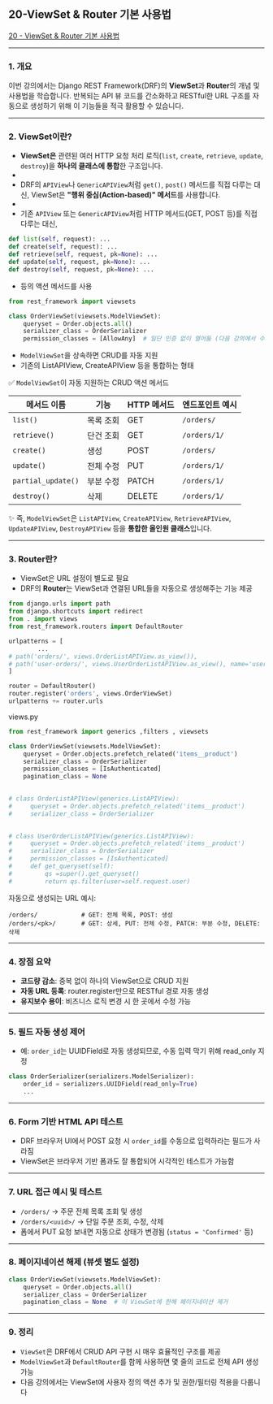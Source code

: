 
## 20-ViewSet & Router 기본 사용법


[20 - ViewSet & Router 기본 사용법](https://youtu.be/4MrB4IvW6Ow?list=PL-2EBeDYMIbTLulc9FSoAXhbmXpLq2l5t)



---

### 1. 개요

이번 강의에서는 Django REST Framework(DRF)의 **ViewSet**과 **Router**의 개념 및 사용법을 학습합니다. 반복되는 API 뷰 코드를 간소화하고 RESTful한 URL 구조를 자동으로 생성하기 위해 이 기능들을 적극 활용할 수 있습니다.

---

### 2. ViewSet이란?

- **ViewSet은** 관련된 여러 HTTP 요청 처리 로직(`list`, `create`, `retrieve`, `update`, `destroy`)을 **하나의 클래스에 통합**한 구조입니다.
- 
- DRF의 `APIView`나 `GenericAPIView`처럼 `get()`, `post()` 메서드를 직접 다루는 대신, ViewSet은 **"행위 중심(Action-based)" 메서드**를 사용합니다.
- 
- 기존 `APIView` 또는 `GenericAPIView`처럼 HTTP 메서드(GET, POST 등)를 직접 다루는 대신, 

```python
def list(self, request): ...
def create(self, request): ...
def retrieve(self, request, pk=None): ...
def update(self, request, pk=None): ...
def destroy(self, request, pk=None): ...
```
- 등의 액션 메서드를 사용

```python
from rest_framework import viewsets

class OrderViewSet(viewsets.ModelViewSet):
    queryset = Order.objects.all()
    serializer_class = OrderSerializer
    permission_classes = [AllowAny]  # 일단 인증 없이 열어둠 (다음 강의에서 수정)
```

- `ModelViewSet`을 상속하면 CRUD를 자동 지원
- 기존의 ListAPIView, CreateAPIView 등을 통합하는 형태


✅ `ModelViewSet`이 자동 지원하는 CRUD 액션 메서드

| 메서드 이름             | 기능    | HTTP 메서드 | 엔드포인트 예시     |
| ------------------ | ----- | -------- | ------------ |
| `list()`           | 목록 조회 | GET      | `/orders/`   |
| `retrieve()`       | 단건 조회 | GET      | `/orders/1/` |
| `create()`         | 생성    | POST     | `/orders/`   |
| `update()`         | 전체 수정 | PUT      | `/orders/1/` |
| `partial_update()` | 부분 수정 | PATCH    | `/orders/1/` |
| `destroy()`        | 삭제    | DELETE   | `/orders/1/` |
✨ 즉, `ModelViewSet`은 `ListAPIView`, `CreateAPIView`, `RetrieveAPIView`, `UpdateAPIView`, `DestroyAPIView` 등을 **통합한 올인원 클래스**입니다.


---

### 3. Router란?

- ViewSet은 URL 설정이 별도로 필요
- DRF의 **Router**는 ViewSet과 연결된 URL들을 자동으로 생성해주는 기능 제공

```python
from django.urls import path
from django.shortcuts import redirect
from . import views
from rest_framework.routers import DefaultRouter

urlpatterns = [
		...
# path('orders/', views.OrderListAPIView.as_view()),
# path('user-orders/', views.UserOrderListAPIView.as_view(), name='user-orders'),
]

router = DefaultRouter()
router.register('orders', views.OrderViewSet)
urlpatterns += router.urls

```


views.py
```python
from rest_framework import generics ,filters , viewsets

class OrderViewSet(viewsets.ModelViewSet):
    queryset = Order.objects.prefetch_related('items__product')
    serializer_class = OrderSerializer
    permission_classes = [IsAuthenticated]
    pagination_class = None

  
# class OrderListAPIView(generics.ListAPIView):
#     queryset = Order.objects.prefetch_related('items__product')
#     serializer_class = OrderSerializer

  
# class UserOrderListAPIView(generics.ListAPIView):
#     queryset = Order.objects.prefetch_related('items__product')
#     serializer_class = OrderSerializer
#     permission_classes = [IsAuthenticated]
#     def get_queryset(self):
#         qs =super().get_queryset()
#         return qs.filter(user=self.request.user)
```



자동으로 생성되는 URL 예시:

```
/orders/            # GET: 전체 목록, POST: 생성
/orders/<pk>/       # GET: 상세, PUT: 전체 수정, PATCH: 부분 수정, DELETE: 삭제
```

---

### 4. 장점 요약

- **코드량 감소**: 중복 없이 하나의 ViewSet으로 CRUD 지원
- **자동 URL 등록**: router.register만으로 RESTful 경로 자동 생성
- **유지보수 용이**: 비즈니스 로직 변경 시 한 곳에서 수정 가능

---

### 5. 필드 자동 생성 제어

- 예: `order_id`는 UUIDField로 자동 생성되므로, 수동 입력 막기 위해 read\_only 지정

```python
class OrderSerializer(serializers.ModelSerializer):
    order_id = serializers.UUIDField(read_only=True)
    ...
```

---

### 6. Form 기반 HTML API 테스트

- DRF 브라우저 UI에서 POST 요청 시 `order_id`를 수동으로 입력하라는 필드가 사라짐
- ViewSet은 브라우저 기반 폼과도 잘 통합되어 시각적인 테스트가 가능함

---

### 7. URL 접근 예시 및 테스트

- `/orders/` → 주문 전체 목록 조회 및 생성
- `/orders/<uuid>/` → 단일 주문 조회, 수정, 삭제
- 폼에서 PUT 요청 보내면 자동으로 상태가 변경됨 (`status = 'Confirmed'` 등)

---

### 8. 페이지네이션 해제 (뷰셋 별도 설정)

```python
class OrderViewSet(viewsets.ModelViewSet):
    queryset = Order.objects.all()
    serializer_class = OrderSerializer
    pagination_class = None  # 이 ViewSet에 한해 페이지네이션 제거
```

---

### 9. 정리

- `ViewSet`은 DRF에서 CRUD API 구현 시 매우 효율적인 구조를 제공
- `ModelViewSet`과 `DefaultRouter`를 함께 사용하면 몇 줄의 코드로 전체 API 생성 가능
- 다음 강의에서는 ViewSet에 사용자 정의 액션 추가 및 권한/필터링 적용을 다룹니다

